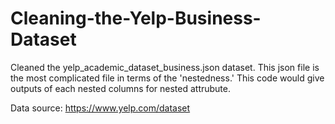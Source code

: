 # Cleaning-the-Yelp-Business-Dataset

Cleaned the yelp_academic_dataset_business.json dataset.
This json file is the most complicated file in terms of the 'nestedness.' This code would give outputs of each nested columns for nested attrubute.



Data source: https://www.yelp.com/dataset
